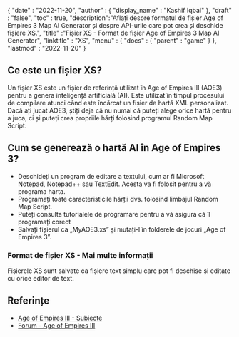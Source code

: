 {
  "date" : "2022-11-20",
  "author" : {
    "display_name" : "Kashif Iqbal"
},
  "draft" : "false",
  "toc" : true,
  "description":"Aflați despre formatul de fișier Age of Empires 3 Map AI Generator și despre API-urile care pot crea și deschide fișiere XS.",
  "title" :"Fișier XS - Format de fișier Age of Empires 3 Map AI Generator",
  "linktitle" : "XS",
  "menu" : {
    "docs" : {
      "parent" : "game"
}
},
  "lastmod" : "2022-11-20"
}

## Ce este un fișier XS?

Un fișier XS este un fișier de referință utilizat în Age of Empires III (AOE3) pentru a genera inteligență artificială (AI). Este utilizat în timpul procesului de compilare atunci când este încărcat un fișier de hartă XML personalizat. Dacă ați jucat AOE3, știți deja că nu numai că puteți alege orice hartă pentru a juca, ci și puteți crea propriile hărți folosind programul Random Map Script.

## Cum se generează o hartă AI în Age of Empires 3?

* Deschideți un program de editare a textului, cum ar fi Microsoft Notepad, Notepad++ sau TextEdit. Acesta va fi folosit pentru a vă programa harta.
* Programați toate caracteristicile hărții dvs. folosind limbajul Random Map Script.
* Puteți consulta tutorialele de programare pentru a vă asigura că îl programați corect
* Salvați fișierul ca „MyAOE3.xs” și mutați-l în folderele de jocuri „Age of Empires 3”.

### Format de fișier XS - Mai multe informații

Fișierele XS sunt salvate ca fișiere text simplu care pot fi deschise și editate cu orice editor de text.

## Referințe

* [Age of Empires III - Subiecte](https://github.com/topics/aoe)
* [Forum - Age of Empires III](https://forums.ageofempires.com/t/please-make-the-ai-fight-for-map-control-and-resources-long-post-but-worth-it/176307)

